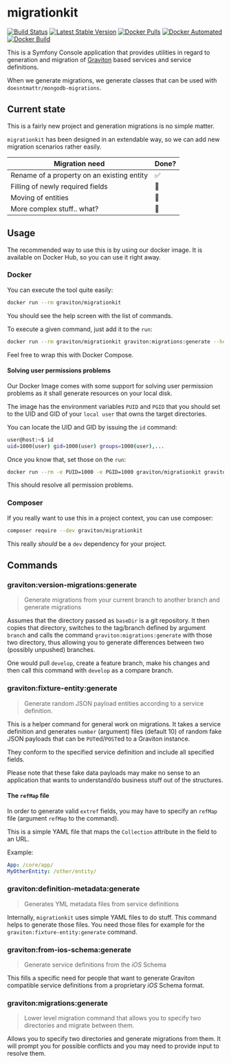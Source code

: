 # migrationkit

[![Build Status](https://travis-ci.org/libgraviton/migrationkit.png?branch=develop)](https://travis-ci.org/libgraviton/migrationkit) [![Latest Stable Version](https://poser.pugx.org/graviton/migrationkit/v/stable.svg)](https://packagist.org/packages/graviton/migrationkit) [![Docker Pulls](https://img.shields.io/docker/pulls/graviton/migrationkit.svg)](https://hub.docker.com/r/graviton/migrationkit/) [![Docker Automated](https://img.shields.io/docker/automated/graviton/migrationkit.svg)](https://hub.docker.com/r/graviton/migrationkit/) [![Docker Build](https://img.shields.io/docker/build/graviton/migrationkit.svg)](https://hub.docker.com/r/graviton/migrationkit/)

This is a Symfony Console application that provides utilities in regard to generation and migration of
[Graviton](https://github.com/libgraviton/graviton) based services and service definitions.

When we generate migrations, we generate classes that can be used with `doesntmattr/mongodb-migrations`.
## Current state

This is a fairly new project and generation migrations is no simple matter.

`migrationkit` has been designed in an extendable way, so we can add new migration scenarios rather easily.

Migration need | Done?
------------ | -------------
Rename of a property on an existing entity | :white_check_mark:
Filling of newly required fields | :no_entry_sign: 
Moving of entities | :no_entry_sign:
More complex stuff.. what? | :no_entry_sign:

## Usage

The recommended way to use this is by using our docker image. It is available on Docker Hub, so you
can use it right away.

### Docker

You can execute the tool quite easily:

```bash
docker run --rm graviton/migrationkit
```

You should see the help screen with the list of commands.

To execute a given command, just add it to the `run`:

```bash
docker run --rm graviton/migrationkit graviton:migrations:generate --help
```

Feel free to wrap this with Docker Compose.

#### Solving user permissions problems

Our Docker Image comes with some support for solving user permission problems as it shall generate
resources on your local disk.

The image has the environment variables `PUID` and `PGID` that you should set to the UID and GID of
your `local user` that owns the target directories.

You can locate the UID and GID by issuing the `id` command:

```bash
user@host:~$ id
uid=1000(user) gid=1000(user) groups=1000(user),...
```

Once you know that, set those on the `run`:

```bash
docker run --rm -e PUID=1000 -e PGID=1000 graviton/migrationkit graviton:migrations:generate --help
```

This should resolve all permission problems.

### Composer

If you really want to use this in a project context, you can use composer:

```bash
composer require --dev graviton/migrationkit
``` 
 
This really *should* be a `dev` dependency for your project.

## Commands

### graviton:version-migrations:generate

> Generate migrations from your current branch to another branch and generate migrations

Assumes that the directory passed as `baseDir` is a git repository. It then copies
that directory, switches to the tag/branch defined by argument `branch` and
calls the command `graviton:migrations:generate` with those two directory,
thus allowing you to generate differences between two (possibly unpushed) branches.

One would pull `develop`, create a feature branch, make his changes and then
call this command with `develop` as a compare branch.
  
### graviton:fixture-entity:generate

> Generate random JSON payload entities according to a service definition.

This is a helper command for general work on migrations. It takes a service
definition and generates `number` (argument) files (default 10) of random fake
JSON payloads that can be `PUT`ed/`POST`ed to a Graviton instance.

They conform to the specified service definition and include all specified
fields. 

Please note that these fake data payloads may make no sense to an application that
wants to understand/do business stuff out of the structures. 

#### The `refMap` file

In order to generate valid `extref` fields, you may have to specify an `refMap` file
(argument `refMap` to the command).

This is a simple YAML file that maps the `Collection` attribute in the field to an URL.

Example:
```yaml
App: /core/app/
MyOtherEntity: /other/entity/
```

### graviton:definition-metadata:generate

> Generates YML metadata files from service definitions

Internally, `migrationkit` uses simple YAML files to do stuff. This command helps
to generate those files. You need those files for example for the 
`graviton:fixture-entity:generate` command.
 
### graviton:from-ios-schema:generate   

> Generate service definitions from the _iOS_ Schema

This fills a specific need for people that want to generate Graviton compatible service
definitions from a proprietary _iOS_ Schema format.

### graviton:migrations:generate

> Lower level migration command that allows you to specify two directories and migrate between them.

Allows you to specify two directories and generate migrations from them.
It will prompt you for possible conflicts and you may need to provide input to 
resolve them.
